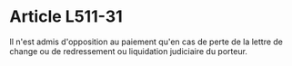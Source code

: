 # Article L511-31

Il n'est admis d'opposition au paiement qu'en cas de perte de la lettre de change ou de redressement ou liquidation judiciaire du porteur.